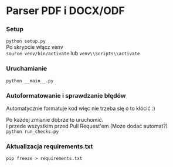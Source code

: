 # Parser PDF i DOCX/ODF

### Setup
`python setup.py`  
Po skrypcie włącz venv  
`source venv/bin/activate` lub `venv\\Scripts\\activate`
### Uruchamianie
`python __main__.py`

### Autoformatowanie i sprawdzanie błędów
Automatycznie formatuje kod więc nie trzeba się o to kłócić :)    
  
Po każdej zmianie dobrze to uruchomić.  
I przede wszystkim przed Pull Request'em (Może dodać automat?)  
`python run_checks.py`

### Aktualizacja requirements.txt
`pip freeze > requirements.txt`
